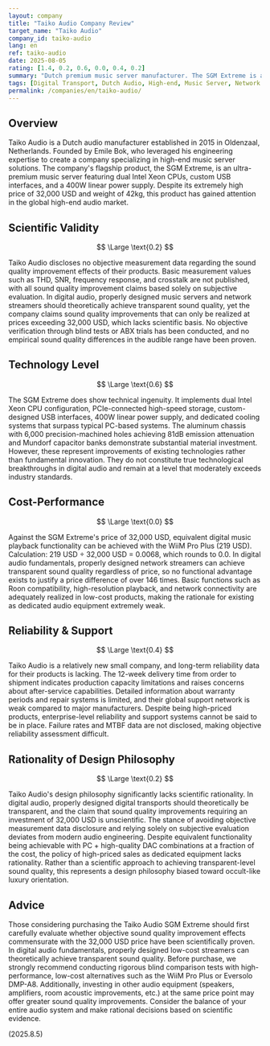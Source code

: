 ```yaml
---
layout: company
title: "Taiko Audio Company Review"
target_name: "Taiko Audio"
company_id: taiko-audio
lang: en
ref: taiko-audio
date: 2025-08-05
rating: [1.4, 0.2, 0.6, 0.0, 0.4, 0.2]
summary: "Dutch premium music server manufacturer. The SGM Extreme is an ultra-expensive 32,000 USD digital transport that claims subjective improvements without scientific measurement data disclosure. Equivalent functionality can be achieved for 219 USD, resulting in extremely poor cost-performance."
tags: [Digital Transport, Dutch Audio, High-end, Music Server, Network streamer]
permalink: /companies/en/taiko-audio/
---
```

## Overview

Taiko Audio is a Dutch audio manufacturer established in 2015 in Oldenzaal, Netherlands. Founded by Emile Bok, who leveraged his engineering expertise to create a company specializing in high-end music server solutions. The company's flagship product, the SGM Extreme, is an ultra-premium music server featuring dual Intel Xeon CPUs, custom USB interfaces, and a 400W linear power supply. Despite its extremely high price of 32,000 USD and weight of 42kg, this product has gained attention in the global high-end audio market.

## Scientific Validity

$$ \Large \text{0.2} $$

Taiko Audio discloses no objective measurement data regarding the sound quality improvement effects of their products. Basic measurement values such as THD, SNR, frequency response, and crosstalk are not published, with all sound quality improvement claims based solely on subjective evaluation. In digital audio, properly designed music servers and network streamers should theoretically achieve transparent sound quality, yet the company claims sound quality improvements that can only be realized at prices exceeding 32,000 USD, which lacks scientific basis. No objective verification through blind tests or ABX trials has been conducted, and no empirical sound quality differences in the audible range have been proven.

## Technology Level

$$ \Large \text{0.6} $$

The SGM Extreme does show technical ingenuity. It implements dual Intel Xeon CPU configuration, PCIe-connected high-speed storage, custom-designed USB interfaces, 400W linear power supply, and dedicated cooling systems that surpass typical PC-based systems. The aluminum chassis with 6,000 precision-machined holes achieving 81dB emission attenuation and Mundorf capacitor banks demonstrate substantial material investment. However, these represent improvements of existing technologies rather than fundamental innovation. They do not constitute true technological breakthroughs in digital audio and remain at a level that moderately exceeds industry standards.

## Cost-Performance

$$ \Large \text{0.0} $$

Against the SGM Extreme's price of 32,000 USD, equivalent digital music playback functionality can be achieved with the WiiM Pro Plus (219 USD). Calculation: 219 USD ÷ 32,000 USD = 0.0068, which rounds to 0.0. In digital audio fundamentals, properly designed network streamers can achieve transparent sound quality regardless of price, so no functional advantage exists to justify a price difference of over 146 times. Basic functions such as Roon compatibility, high-resolution playback, and network connectivity are adequately realized in low-cost products, making the rationale for existing as dedicated audio equipment extremely weak.

## Reliability & Support

$$ \Large \text{0.4} $$

Taiko Audio is a relatively new small company, and long-term reliability data for their products is lacking. The 12-week delivery time from order to shipment indicates production capacity limitations and raises concerns about after-service capabilities. Detailed information about warranty periods and repair systems is limited, and their global support network is weak compared to major manufacturers. Despite being high-priced products, enterprise-level reliability and support systems cannot be said to be in place. Failure rates and MTBF data are not disclosed, making objective reliability assessment difficult.

## Rationality of Design Philosophy

$$ \Large \text{0.2} $$

Taiko Audio's design philosophy significantly lacks scientific rationality. In digital audio, properly designed digital transports should theoretically be transparent, and the claim that sound quality improvements requiring an investment of 32,000 USD is unscientific. The stance of avoiding objective measurement data disclosure and relying solely on subjective evaluation deviates from modern audio engineering. Despite equivalent functionality being achievable with PC + high-quality DAC combinations at a fraction of the cost, the policy of high-priced sales as dedicated equipment lacks rationality. Rather than a scientific approach to achieving transparent-level sound quality, this represents a design philosophy biased toward occult-like luxury orientation.

## Advice

Those considering purchasing the Taiko Audio SGM Extreme should first carefully evaluate whether objective sound quality improvement effects commensurate with the 32,000 USD price have been scientifically proven. In digital audio fundamentals, properly designed low-cost streamers can theoretically achieve transparent sound quality. Before purchase, we strongly recommend conducting rigorous blind comparison tests with high-performance, low-cost alternatives such as the WiiM Pro Plus or Eversolo DMP-A8. Additionally, investing in other audio equipment (speakers, amplifiers, room acoustic improvements, etc.) at the same price point may offer greater sound quality improvements. Consider the balance of your entire audio system and make rational decisions based on scientific evidence.

(2025.8.5)
